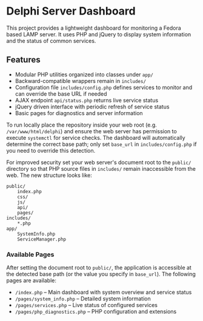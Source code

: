 # Delphi Server Dashboard

This project provides a lightweight dashboard for monitoring a Fedora based LAMP
server. It uses PHP and jQuery to display system information and the status of
common services.

## Features

 - Modular PHP utilities organized into classes under `app/`
 - Backward-compatible wrappers remain in `includes/`
- Configuration file `includes/config.php` defines services to monitor and can override the base URL if needed
- AJAX endpoint `api/status.php` returns live service status
- jQuery driven interface with periodic refresh of service status
- Basic pages for diagnostics and server information

To run locally place the repository inside your web root (e.g. `/var/www/html/delphi`) and ensure the web server has permission to execute `systemctl` for service checks. The dashboard will automatically determine the correct base path; only set `base_url` in `includes/config.php` if you need to override this detection.

For improved security set your web server's document root to the `public/`
directory so that PHP source files in `includes/` remain inaccessible from the
web. The new structure looks like:

```
public/
    index.php
    css/
    js/
    api/
    pages/
includes/
    *.php
app/
    SystemInfo.php
    ServiceManager.php
```

### Available Pages

After setting the document root to `public/`, the application is accessible at
the detected base path (or the value you specify in `base_url`). The following
pages are available:

- `/index.php` – Main dashboard with system overview and service status
- `/pages/system_info.php` – Detailed system information
- `/pages/services.php` – Live status of configured services
- `/pages/php_diagnostics.php` – PHP configuration and extensions
